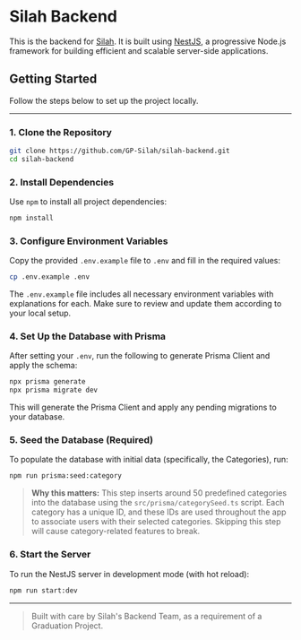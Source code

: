 # Silah Backend

This is the backend for [Silah](https://github.com/GP-Silah). It is built using [NestJS](https://nestjs.com/), a progressive Node.js framework for building efficient and scalable server-side applications.

## Getting Started

Follow the steps below to set up the project locally.

---

### 1. Clone the Repository

```bash
git clone https://github.com/GP-Silah/silah-backend.git
cd silah-backend
```

### 2. Install Dependencies

Use `npm` to install all project dependencies:

```bash
npm install
```

### 3. Configure Environment Variables

Copy the provided `.env.example` file to `.env` and fill in the required values:

```bash
cp .env.example .env
```

The `.env.example` file includes all necessary environment variables with explanations for each. Make sure to review and update them according to your local setup.

### 4. Set Up the Database with Prisma

After setting your `.env`, run the following to generate Prisma Client and apply the schema:

```bash
npx prisma generate
npx prisma migrate dev
```

This will generate the Prisma Client and apply any pending migrations to your database.

### 5. Seed the Database (Required)

To populate the database with initial data (specifically, the Categories), run:

```bash
npm run prisma:seed:category
```

> **Why this matters:**
> This step inserts around 50 predefined categories into the database using the `src/prisma/categorySeed.ts` script. Each category has a unique ID, and these IDs are used throughout the app to associate users with their selected categories.
> Skipping this step will cause category-related features to break.

### 6. Start the Server

To run the NestJS server in development mode (with hot reload):

```bash
npm run start:dev
```

---

> Built with care by Silah's Backend Team, as a requirement of a Graduation Project.
